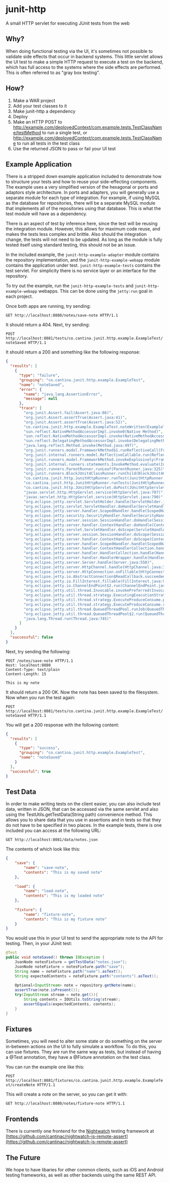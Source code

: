 # junit-http
A small HTTP servlet for executing JUnit tests from the web

## Why?
When doing functional testing via the UI, it's sometimes not possible to validate side effects that occur in backend systems. This little servlet allows the UI test to make a simple HTTP request to execute a test on the backend, which has full access to the systems where the side effects are performed. This is often referred to as "gray box testing". 

## How?
1. Make a WAR project
2. Add your test classes to it
3. Make junit-http a dependency
4. Deploy
5. Make an HTTP POST to http://example.com/deployedContext/com.example.tests.TestClassName/testMethod to run a single test, or http://example.com/deployedContext/com.example.tests.TestClassName to run all tests in the test class
6. Use the returned JSON to pass or fail your UI test

## Example Application

There is a stripped down example application included to demonstrate how to structure your tests and how to reuse your side-effecting components. The example uses a very simplified version of the hexagonal or ports and adaptors style architecture. In ports and adapters, you will generally use a separate module for each type of integration. For example, if using MySQL as the database for repositories, there will be a separate MySQL module that implements all of the repositories using that database. This is what the test module will have as a dependency.

There is an aspect of test by inference here, since the test will be reusing the integration module. However, this allows for maximum code reuse, and makes the tests less complex and brittle. Also should the integration change, the tests will not need to be updated. As long as the module is fully tested itself using standard testing, this should not be an issue.

In the included example, the ```junit-http-example-adapter``` module contains the repository implementation, and the ```junit-http-example-webapp``` module contains the application under test. ```junit-http-example-tests``` contains the test servlet. For simplicity there is no service layer or an interface for the repository.

To try out the example, run the ```junit-http-example-tests``` and ```junit-http-example-webapp``` webapps. This can be done using the ```jetty:run``` goal in each project.

Once both apps are running, try sending:

```GET http://localhost:8080/notes/save-note HTTP/1.1```

It should return a 404. Next, try sending:

```POST http://localhost:8081/tests/co.cantina.junit.http.example.ExampleTest/noteSaved HTTP/1.1``` 

It should return a 200 and something like the following response:

```json
{
  "results": [
    {
      "type": "failure",
      "grouping": "co.cantina.junit.http.example.ExampleTest",
      "name": "noteSaved",
      "error": {
        "name": "java.lang.AssertionError",
        "message": null
      },
      "trace": [
        "org.junit.Assert.fail(Assert.java:86)",
        "org.junit.Assert.assertTrue(Assert.java:41)",
        "org.junit.Assert.assertTrue(Assert.java:52)",
        "co.cantina.junit.http.example.ExampleTest.noteWritten(ExampleTest.java:38)",
        "sun.reflect.NativeMethodAccessorImpl.invoke0(Native Method)",
        "sun.reflect.NativeMethodAccessorImpl.invoke(NativeMethodAccessorImpl.java:62)",
        "sun.reflect.DelegatingMethodAccessorImpl.invoke(DelegatingMethodAccessorImpl.java:43)",
        "java.lang.reflect.Method.invoke(Method.java:497)",
        "org.junit.runners.model.FrameworkMethod$1.runReflectiveCall(FrameworkMethod.java:50)",
        "org.junit.internal.runners.model.ReflectiveCallable.run(ReflectiveCallable.java:12)",
        "org.junit.runners.model.FrameworkMethod.invokeExplosively(FrameworkMethod.java:47)",
        "org.junit.internal.runners.statements.InvokeMethod.evaluate(InvokeMethod.java:17)",
        "org.junit.runners.ParentRunner.runLeaf(ParentRunner.java:325)",
        "org.junit.runners.BlockJUnit4ClassRunner.runChild(BlockJUnit4ClassRunner.java:78)",
        "co.cantina.junit.http.JunitHttpRunner.runTest(JunitHttpRunner.java:67)",
        "co.cantina.junit.http.JunitHttpRunner.runTests(JunitHttpRunner.java:78)",
        "co.cantina.junit.http.JUnitHttpServlet.doPost(JUnitHttpServlet.java:79)",
        "javax.servlet.http.HttpServlet.service(HttpServlet.java:707)",
        "javax.servlet.http.HttpServlet.service(HttpServlet.java:790)",
        "org.eclipse.jetty.servlet.ServletHolder.handle(ServletHolder.java:830)",
        "org.eclipse.jetty.servlet.ServletHandler.doHandle(ServletHandler.java:552)",
        "org.eclipse.jetty.server.handler.ScopedHandler.handle(ScopedHandler.java:143)",
        "org.eclipse.jetty.security.SecurityHandler.handle(SecurityHandler.java:548)",
        "org.eclipse.jetty.server.session.SessionHandler.doHandle(SessionHandler.java:1589)",
        "org.eclipse.jetty.server.handler.ContextHandler.doHandle(ContextHandler.java:1213)",
        "org.eclipse.jetty.servlet.ServletHandler.doScope(ServletHandler.java:487)",
        "org.eclipse.jetty.server.session.SessionHandler.doScope(SessionHandler.java:1552)",
        "org.eclipse.jetty.server.handler.ContextHandler.doScope(ContextHandler.java:1126)",
        "org.eclipse.jetty.server.handler.ScopedHandler.handle(ScopedHandler.java:141)",
        "org.eclipse.jetty.server.handler.ContextHandlerCollection.handle(ContextHandlerCollection.java:213)",
        "org.eclipse.jetty.server.handler.HandlerCollection.handle(HandlerCollection.java:118)",
        "org.eclipse.jetty.server.handler.HandlerWrapper.handle(HandlerWrapper.java:132)",
        "org.eclipse.jetty.server.Server.handle(Server.java:550)",
        "org.eclipse.jetty.server.HttpChannel.handle(HttpChannel.java:321)",
        "org.eclipse.jetty.server.HttpConnection.onFillable(HttpConnection.java:254)",
        "org.eclipse.jetty.io.AbstractConnection$ReadCallback.succeeded(AbstractConnection.java:269)",
        "org.eclipse.jetty.io.FillInterest.fillable(FillInterest.java:97)",
        "org.eclipse.jetty.io.ChannelEndPoint$2.run(ChannelEndPoint.java:124)",
        "org.eclipse.jetty.util.thread.Invocable.invokePreferred(Invocable.java:102)",
        "org.eclipse.jetty.util.thread.strategy.ExecutingExecutionStrategy.invoke(ExecutingExecutionStrategy.java:58)",
        "org.eclipse.jetty.util.thread.strategy.ExecuteProduceConsume.produceConsume(ExecuteProduceConsume.java:201)",
        "org.eclipse.jetty.util.thread.strategy.ExecuteProduceConsume.run(ExecuteProduceConsume.java:133)",
        "org.eclipse.jetty.util.thread.QueuedThreadPool.runJob(QueuedThreadPool.java:672)",
        "org.eclipse.jetty.util.thread.QueuedThreadPool$2.run(QueuedThreadPool.java:590)",
        "java.lang.Thread.run(Thread.java:745)"
      ]
    }
  ],
  "successful": false
}
```
Next, try sending the following:

```
POST /notes/save-note HTTP/1.1
Host: localhost:8080
Content-Type: text/plain
Content-Length: 15

This is my note
```

It should return a 200 OK. Now the note has been saved to the filesystem. Now when you run the test again:

```POST http://localhost:8081/tests/co.cantina.junit.http.example.ExampleTest/noteSaved HTTP/1.1``` 

You will get a 200 response with the following content:

```json
{
  "results": [
    {
      "type": "success",
      "grouping": "co.cantina.junit.http.example.ExampleTest",
      "name": "noteSaved"
    }
  ],
  "successful": true
}
```

## Test Data

In order to make writing tests on the client easier, you can also include test data, written in JSON, that can be accessed via the same servlet and also using the TestUtils.getTestData(String path) convenience method. This allows you to share data that you use in assertions and in tests so that they do not have to be specified in two places. In the example tests, there is one included you can access at the following URL:

```GET http://localhost:8081/data/notes.json``` 

The contents of which look like this:

```json
{
    "save": {
        "name": "save-note",
        "contents": "This is my saved note"
    },
    
    "load": {
        "name": "load-note",
        "contents": "This is my loaded note"
    },
    
    "fixture": {
        "name": "fixture-note",
        "contents": "This is my fixture note"
    }
}
```

You would use this in your UI test to send the appropriate note to the API for testing. Then, in your JUnit test:

```java
@Test
public void noteSaved() throws IOException {
    JsonNode notesFixture = getTestData("notes.json");
    JsonNode noteFixture = notesFixture.path("save");
    String name = noteFixture.path("name").asText();
    String expectedContents = noteFixture.path("contents").asText();
    
    Optional<InputStream> note = repository.getNote(name);
    assertTrue(note.isPresent());
    try(InputStream stream = note.get()){
        String contents = IOUtils.toString(stream);
        assertEquals(expectedContents, contents);
    }
}
```
## Fixtures

Sometimes, you will need to alter some state or do something on the server in-between actions on the UI to fully simulate a workflow. To do this, you can use fixtures. They are run the same way as tests, but instead of having a @Test annotation, they have a @Fixture annotation on the test class.

You can run the example one like this:

```POST http://localhost:8081/fixtures/co.cantina.junit.http.example.ExampleTest/createNote HTTP/1.1``` 

This will create a note on the server, so you can get it with:

```GET http://localhost:8080/notes/fixture-note HTTP/1.1```

## Frontends
There is currently one frontend for the [Nightwatch](http://nightwatchjs.org) testing framework at [https://github.com/cantinac/nightwatch-js-remote-assert](https://github.com/cantinac/nightwatch-js-remote-assert)

## The Future
We hope to have libaries for other common clients, such as iOS and Android testing frameworks, as well as other backends using the same REST API.


